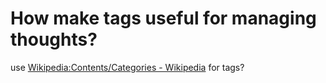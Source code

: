 # How make tags useful for managing thoughts?

use [Wikipedia:Contents/Categories - Wikipedia](https://en.wikipedia.org/wiki/Wikipedia:Contents/Categories) for tags?